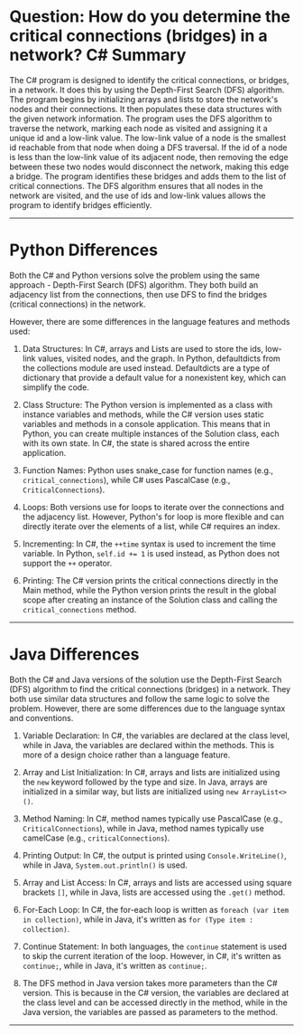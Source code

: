 # Question: How do you determine the critical connections (bridges) in a network? C# Summary

The C# program is designed to identify the critical connections, or bridges, in a network. It does this by using the Depth-First Search (DFS) algorithm. The program begins by initializing arrays and lists to store the network's nodes and their connections. It then populates these data structures with the given network information. The program uses the DFS algorithm to traverse the network, marking each node as visited and assigning it a unique id and a low-link value. The low-link value of a node is the smallest id reachable from that node when doing a DFS traversal. If the id of a node is less than the low-link value of its adjacent node, then removing the edge between these two nodes would disconnect the network, making this edge a bridge. The program identifies these bridges and adds them to the list of critical connections. The DFS algorithm ensures that all nodes in the network are visited, and the use of ids and low-link values allows the program to identify bridges efficiently.

---

# Python Differences

Both the C# and Python versions solve the problem using the same approach - Depth-First Search (DFS) algorithm. They both build an adjacency list from the connections, then use DFS to find the bridges (critical connections) in the network.

However, there are some differences in the language features and methods used:

1. Data Structures: In C#, arrays and Lists are used to store the ids, low-link values, visited nodes, and the graph. In Python, defaultdicts from the collections module are used instead. Defaultdicts are a type of dictionary that provide a default value for a nonexistent key, which can simplify the code.

2. Class Structure: The Python version is implemented as a class with instance variables and methods, while the C# version uses static variables and methods in a console application. This means that in Python, you can create multiple instances of the Solution class, each with its own state. In C#, the state is shared across the entire application.

3. Function Names: Python uses snake_case for function names (e.g., `critical_connections`), while C# uses PascalCase (e.g., `CriticalConnections`).

4. Loops: Both versions use for loops to iterate over the connections and the adjacency list. However, Python's for loop is more flexible and can directly iterate over the elements of a list, while C# requires an index.

5. Incrementing: In C#, the `++time` syntax is used to increment the time variable. In Python, `self.id += 1` is used instead, as Python does not support the `++` operator.

6. Printing: The C# version prints the critical connections directly in the Main method, while the Python version prints the result in the global scope after creating an instance of the Solution class and calling the `critical_connections` method.

---

# Java Differences

Both the C# and Java versions of the solution use the Depth-First Search (DFS) algorithm to find the critical connections (bridges) in a network. They both use similar data structures and follow the same logic to solve the problem. However, there are some differences due to the language syntax and conventions.

1. Variable Declaration: In C#, the variables are declared at the class level, while in Java, the variables are declared within the methods. This is more of a design choice rather than a language feature.

2. Array and List Initialization: In C#, arrays and lists are initialized using the `new` keyword followed by the type and size. In Java, arrays are initialized in a similar way, but lists are initialized using `new ArrayList<>()`.

3. Method Naming: In C#, method names typically use PascalCase (e.g., `CriticalConnections`), while in Java, method names typically use camelCase (e.g., `criticalConnections`).

4. Printing Output: In C#, the output is printed using `Console.WriteLine()`, while in Java, `System.out.println()` is used.

5. Array and List Access: In C#, arrays and lists are accessed using square brackets `[]`, while in Java, lists are accessed using the `.get()` method.

6. For-Each Loop: In C#, the for-each loop is written as `foreach (var item in collection)`, while in Java, it's written as `for (Type item : collection)`.

7. Continue Statement: In both languages, the `continue` statement is used to skip the current iteration of the loop. However, in C#, it's written as `continue;`, while in Java, it's written as `continue;`.

8. The DFS method in Java version takes more parameters than the C# version. This is because in the C# version, the variables are declared at the class level and can be accessed directly in the method, while in the Java version, the variables are passed as parameters to the method.

---
